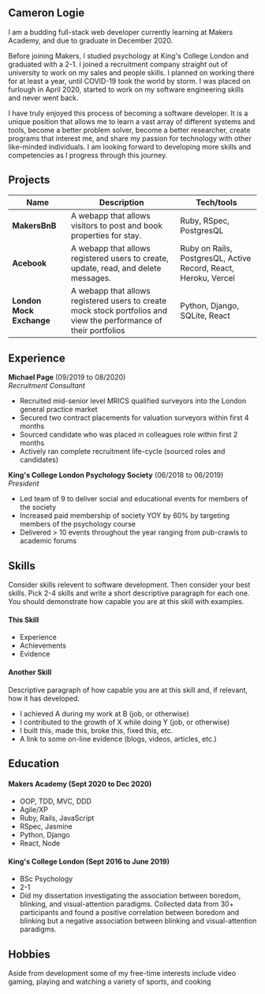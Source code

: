 ## Cameron Logie

I am a budding full-stack web developer currently learning at Makers Academy, and due to graduate in December 2020.

Before joining Makers, I studied psychology at King's College London and graduated with a 2-1. I joined a recruitment company straight out of university to work on my sales and people skills. I planned on working there for at least a year, until COVID-19 took the world by storm. I was placed on furlough in April 2020, started to work on my software engineering skills and never went back.

I have truly enjoyed this process of becoming a software developer. It is a unique  position that allows me to learn a vast array of different systems and tools, become a better problem solver, become a better researcher, create programs that interest me, and share my passion for technology with other like-minded individuals. I am looking forward to developing more skills and competencies as I progress through this journey. 

<!-- I was born and raised in San Jose, CA in the heart of the Silicon Valley. Growing up I lived the technology boom, where there was immense pace in how quickly new technologies were introduced and rolled out. I was so fascinated by these technologies, be it games, turning on lights with my phone, or even just being able to send a photograph over bluetooth. I can only relate it to how I felt looking up at the stars in the night sky, a feeling of vast possibility. I used to put Apple's yearly iPhone and iOS release on my calendar just so I could be the first to see the new features I would be able to use (if I had had an iPhone). I saw tech giants like Apple, Google, and Facebook (amongst others) rise to extreme prominence, tech was the cream-of-the-crop.
These companies, amongst many others, made such a profound impact on my upbringing at a multitude of levels. I want to be in tech so that I can make an impact on bringing the inspiration and fascination that I had, to others around the world. -->

## Projects

| Name                         | Description       | Tech/tools        |
| ---------------------------- | ----------------- | ----------------- |
| **MakersBnB**                | A webapp that allows visitors to post and book properties for stay.     | Ruby, RSpec, PostgresQL |
| **Acebook** | A webapp that allows registered users to create, update, read, and delete messages. | Ruby on Rails, PostgresQL, Active Record, React, Heroku, Vercel |
| **London Mock Exchange** | A webapp that allows registered users to create mock stock portfolios and view the performance of their portfolios | Python, Django, SQLite, React |

## Experience

**Michael Page** (09/2019 to 08/2020)  
_Recruitment Consultant_

- Recruited mid-senior level MRICS qualified surveyors into the London general practice market
- Secured two contract placements for valuation surveyors within first 4 months
- Sourced candidate who was placed in colleagues role within first 2 months
- Actively ran complete recruitment life-cycle (sourced roles and candidates)

**King's College London Psychology Society** (06/2018 to 06/2019)  
_President_

- Led team of 9 to deliver social and educational events for members of the society
- Increased paid membership of society YOY by 60% by targeting members of the psychology course
- Delivered > 10 events throughout the year ranging from pub-crawls to academic forums

## Skills

Consider skills relevent to software development. Then consider your best skills. Pick 2-4 skills and write a short descriptive paragraph for each one. You should demonstrate how capable you are at this skill with examples.

#### This Skill

- Experience
- Achievements
- Evidence

#### Another Skill

Descriptive paragraph of how capable you are at this skill and, if relevant, how it has developed.

- I achieved A during my work at B (job, or otherwise)
- I contributed to the growth of X while doing Y (job, or otherwise)
- I built this, made this, broke this, fixed this, etc.
- A link to some on-line evidence (blogs, videos, articles, etc.)

## Education

#### Makers Academy (Sept 2020 to Dec 2020)

- OOP, TDD, MVC, DDD
- Agile/XP
- Ruby, Rails, JavaScript
- RSpec, Jasmine
- Python, Django
- React, Node

#### King's College London (Sept 2016 to June 2019)

- BSc Psychology
- 2-1
- Did my dissertation investigating the association between boredom, blinking, and visual-attention paradigms. Collected data from 30+ participants and found a positive correlation between boredom and blinking but a negative association between blinking and visual-attention paradigms. 

## Hobbies

Aside from development some of my free-time interests include video gaming, playing and watching a variety of sports, and cooking
